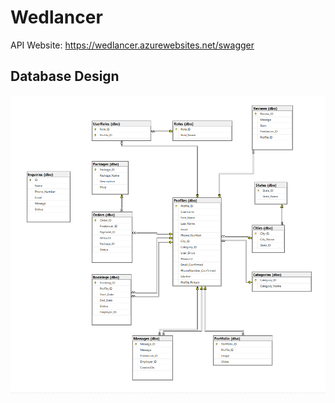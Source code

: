 # Wedlancer

API Website: https://wedlancer.azurewebsites.net/swagger

## Database Design
<p align="center">
	<img src="Images/wedlancerDBDesign.png" alt="wedlancerDBDesign" >
</p>